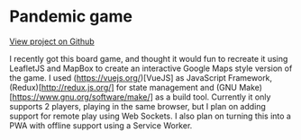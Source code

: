 Pandemic game
=============

[View project on Github](https://github.com/neilrussell6/vuejs-leafletjs-pandemic-game)

I recently got this board game, and thought it would fun to recreate it using LeafletJS and MapBox to create an interactive Google Maps style version of the game.
I used (https://vuejs.org/)[VueJS] as JavaScript Framework, (Redux)[http://redux.js.org/] for state management and (GNU Make)[https://www.gnu.org/software/make/] as a build tool.
Currently it only supports 2 players, playing in the same browser, but I plan on adding support for remote play using Web Sockets.
I also plan on turning this into a PWA with offline support using a Service Worker.

